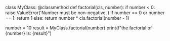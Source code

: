class MyClass:
    @classmethod
    def factorial(cls, number):
        if number < 0:
            raise ValueError('Number must be non-negative.')
        if number == 0 or number == 1:
            return 1
        else:
            return number * cls.factorial(number - 1)

number = 10
result = MyClass.factorial(number)
print(f"the factorial of {number} is: {result}")
